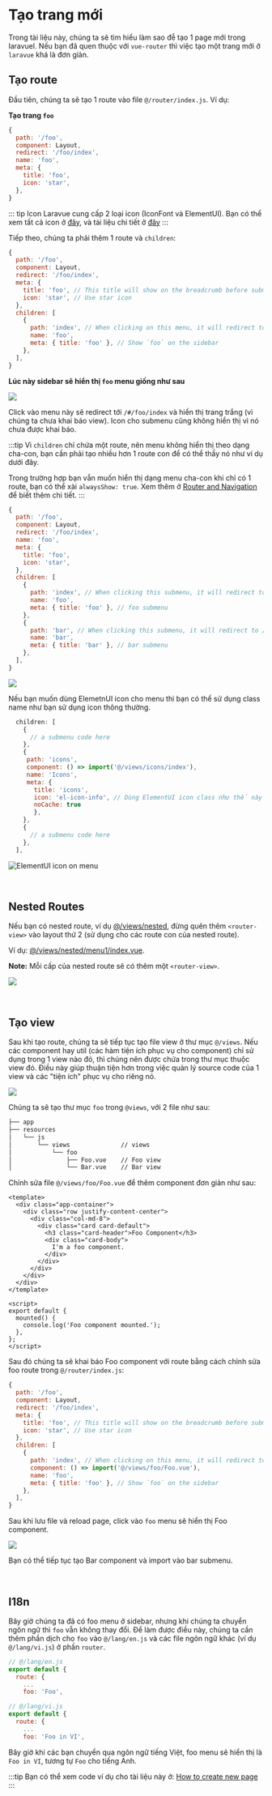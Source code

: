 # Tạo trang mới

Trong tài liệu này, chúng ta sẽ tìm hiểu làm sao đễ tạo 1 page mới trong laravuel. Nếu bạn đã quen thuộc với `vue-router` thì việc tạo một trang mới ở `laravue` khá là đơn giản.

## Tạo route

Đầu tiên, chúng ta sẽ tạo 1 route vào file `@/router/index.js`. Ví dụ:

**Tạo trang `foo`**

```js
{
  path: '/foo',
  component: Layout,
  redirect: '/foo/index',
  name: 'foo',
  meta: {
    title: 'foo',
    icon: 'star',
  },
}
```

::: tip Icon
Laravue cung cấp 2 loại icon (IconFont và ElementUI). Bạn có thể xem tất cả icon ở [đây](https://laravue.dev/#/element-ui/icons), và tài liệu chi tiết ở [đây](/guide/advanced/icon.md)
:::

Tiếp theo, chúng ta phải thêm 1 route và `children`:

```js
{
  path: '/foo',
  component: Layout,
  redirect: '/foo/index',
  meta: {
    title: 'foo', // This title will show on the breadcrumb before submenu's title
    icon: 'star', // Use star icon
  },
  children: [
    {
      path: 'index', // When clicking on this menu, it will redirect to /#/foo/index
      name: 'foo',
      meta: { title: 'foo' }, // Show `foo` on the sidebar
    },
  ],
}
```

**Lúc này sidebar sẽ hiển thị `foo` menu giống như sau**

![](https://cp5.sgp1.cdn.digitaloceanspaces.com/zoro/laravue-cdn/foo.png)

Click vào menu này sẽ redirect tới `/#/foo/index` và hiển thị trang trắng (vì chúng ta chưa khai báo view). Icon cho submenu cũng không hiển thị vì nó chưa được khai báo.
<br/>

:::tip
Vì `children` chỉ chứa một route, nên menu không hiển thị theo dạng cha-con, bạn cần phải tạo nhiều hơn 1 route con để có thể thấy nó như ví dụ dưới đây.

Trong trường hợp bạn vẫn muốn hiển thị dạng menu cha-con khi chỉ có 1 route, bạn có thể xài `alwaysShow: true`. Xem thêm ở [Router and Navigation](/guide/essentials/router-and-nav.md) để biết thêm chi tiết.
:::

```js
{
  path: '/foo',
  component: Layout,
  redirect: '/foo/index',
  name: 'foo',
  meta: {
    title: 'foo',
    icon: 'star',
  },
  children: [
    {
      path: 'index', // When clicking this submenu, it will redirect to /#/foo/index
      name: 'foo',
      meta: { title: 'foo' }, // foo submenu
    },
    {
      path: 'bar', // When clicking this submenu, it will redirect to /#/foo/bar
      name: 'bar',
      meta: { title: 'bar' }, // bar submenu
    },
  ],
}
```

![](https://cp5.sgp1.cdn.digitaloceanspaces.com/zoro/laravue-cdn/foo-bar.png)

Nếu bạn muốn dùng ElemetnUI icon cho menu thì bạn có thể sử dụng class name như bạn sử dụng icon thông thường.

```js
  children: [
    {
      // a submenu code here
    },
    {
     path: 'icons',
     component: () => import('@/views/icons/index'),
     name: 'Icons',
     meta: {
       title: 'icons',
       icon: 'el-icon-info', // Dùng ElementUI icon class như thế này
       noCache: true
       },
    },
    {
      // a submenu code here
    },
  ],
```

![ElementUI icon on menu](../../../content/elementui_icon_menu.png)

<br/>

## Nested Routes

Nếu bạn có nested route, ví dụ [@/views/nested](https://github.com/tuandm/laravue/blob/master/resources/js/views/nested), đừng quên thêm `<router-view>` vào layout thứ 2 (sử dụng cho các route con của nested route).

Ví dụ: [@/views/nested/menu1/index.vue](https://github.com/tuandm/laravue/blob/master/resources/js/views/nested/menu1/index.vue).

**Note:** Mỗi cấp của nested route sẽ có thêm một `<router-view>`.

![](https://cp5.sgp1.cdn.digitaloceanspaces.com/zoro/laravue-cdn/nested.png)

<br/>

## Tạo view

Sau khi tạo route, chúng ta sẽ tiếp tục tạo file view ở thư mục `@/views`. Nếu các component hay util (các hàm tiện ích phục vụ cho component) chỉ sử dụng trong 1 view nào đó, thì chúng nên được chứa trong thư mục thuộc view đó. Điều này giúp thuận tiện hơn trong việc quản lý source code của 1 view và các "tiện ích" phục vụ cho riêng nó.

![](https://cp5.sgp1.cdn.digitaloceanspaces.com/zoro/laravue-cdn/view-components.png)

Chúng ta sẽ tạo thư mục `foo` trong `@views`, với 2 file như sau:

```bash
├── app
├── resources
│   └── js
│       └── views              // views
│           └── foo
│               ├── Foo.vue    // Foo view
│               └── Bar.vue    // Bar view
```

Chỉnh sửa file `@/views/foo/Foo.vue` để thêm component đơn giản như sau:

```
<template>
  <div class="app-container">
    <div class="row justify-content-center">
      <div class="col-md-8">
        <div class="card card-default">
          <h3 class="card-header">Foo Component</h3>
          <div class="card-body">
            I'm a foo component.
          </div>
        </div>
      </div>
    </div>
  </div>
</template>

<script>
export default {
  mounted() {
    console.log('Foo component mounted.');
  },
};
</script>

```

Sau đó chúng ta sẽ khai báo Foo component với route bằng cách chỉnh sửa foo route trong `@/router/index.js`:

```js
{
  path: '/foo',
  component: Layout,
  redirect: '/foo/index',
  meta: {
    title: 'foo', // This title will show on the breadcrumb before submenu's title
    icon: 'star', // Use star icon
  },
  children: [
    {
      path: 'index', // When clicking on this menu, it will redirect to /#/foo/index
      component: () => import('@/views/foo/Foo.vue'),
      name: 'foo',
      meta: { title: 'foo' }, // Show `foo` on the sidebar
    },
  ],
}
```

Sau khi lưu file và reload page, click vào `foo` menu sẽ hiển thị Foo component.

![](https://cp5.sgp1.cdn.digitaloceanspaces.com/zoro/laravue-cdn/foo-component.png)

Bạn có thể tiếp tục tạo Bar component và import vào bar submenu.

<br/>

## I18n

Bây giờ chúng ta đã có foo menu ở sidebar, nhưng khi chúng ta chuyển ngôn ngữ thì `foo` vẫn không thay đổi. Để làm được điều này, chúng ta cần thêm phần dịch cho `foo` vào `@/lang/en.js` và các file ngôn ngữ khác (ví dụ `@/lang/vi.js`) ở phần `router`.

```js
// @/lang/en.js
export default {
  route: {
    ...
    foo: 'Foo',

// @/lang/vi.js
export default {
  route: {
    ...
    foo: 'Foo in VI',
```

Bây giờ khi các bạn chuyển qua ngôn ngữ tiếng Việt, foo menu sẽ hiển thị là `Foo in VI`, tương tự `Foo` cho tiếng Anh.

:::tip
Bạn có thể xem code ví dụ cho tài liệu này ở: [How to create new page](https://github.com/tuandm/laravue/compare/guide/how-to-add-new-page?expand=1)
:::
